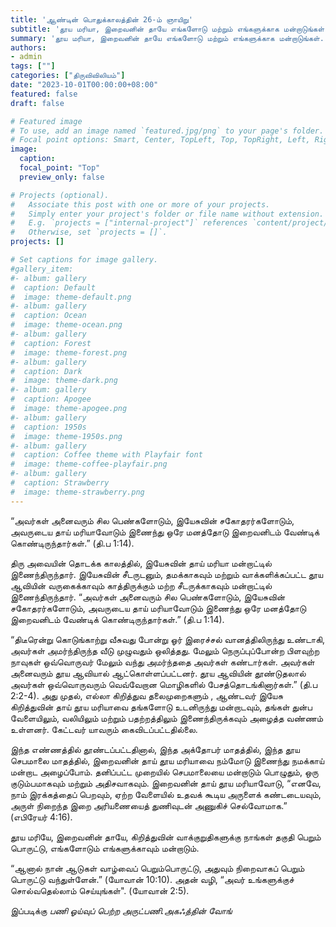 ```yaml
---
title: 'ஆண்டின் பொதுக்காலத்தின் 26-ம் ஞாயிறு'
subtitle: 'தூய மரியா, இறைவனின் தாயே எங்களோடு மற்றும் எங்களுக்காக மன்றாடுங்கள்...'
summary: 'தூய மரியா, இறைவனின் தாயே எங்களோடு மற்றும் எங்களுக்காக மன்றாடுங்கள்...'
authors:
- admin
tags: [""]
categories: ["திருவிவிலியம்"]
date: "2023-10-01T00:00:00+08:00"
featured: false
draft: false

# Featured image
# To use, add an image named `featured.jpg/png` to your page's folder.
# Focal point options: Smart, Center, TopLeft, Top, TopRight, Left, Right, BottomLeft, Bottom, BottomRight
image:
  caption:
  focal_point: "Top"
  preview_only: false

# Projects (optional).
#   Associate this post with one or more of your projects.
#   Simply enter your project's folder or file name without extension.
#   E.g. `projects = ["internal-project"]` references `content/project/deep-learning/index.md`.
#   Otherwise, set `projects = []`.
projects: []

# Set captions for image gallery.
#gallery_item:
#- album: gallery
#  caption: Default
#  image: theme-default.png
#- album: gallery
#  caption: Ocean
#  image: theme-ocean.png
#- album: gallery
#  caption: Forest
#  image: theme-forest.png
#- album: gallery
#  caption: Dark
#  image: theme-dark.png
#- album: gallery
#  caption: Apogee
#  image: theme-apogee.png
#- album: gallery
#  caption: 1950s
#  image: theme-1950s.png
#- album: gallery
#  caption: Coffee theme with Playfair font
#  image: theme-coffee-playfair.png
#- album: gallery
#  caption: Strawberry
#  image: theme-strawberry.png
---
```

“அவர்கள் அனைவரும் சில பெண்களோடும், இயேசுவின் சகோதரர்களோடும், அவருடைய தாய் மரியாவோடும் இணைந்து ஒரே மனத்தோடு இறைவனிடம் வேண்டிக் கொண்டிருந்தார்கள்.” (தி.ப 1:14).

திரு அவையின் தொடக்க காலத்தில், இயேசுவின் தாய் மரியா மன்றாட்டில் இணைந்திருந்தார். இயேசுவின் சீடருடனும், தமக்காகவும் மற்றும் வாக்களிக்கப்பட்ட தூய ஆவியின் வருகைக்காவும் காத்திருக்கும் மற்ற சீடருக்காகவும் மன்றாட்டில் இணைந்திருந்தார். 
“அவர்கள் அனைவரும் சில பெண்களோடும், இயேசுவின் சகோதரர்களோடும், அவருடைய தாய் மரியாவோடும் இணைந்து ஒரே மனத்தோடு இறைவனிடம் வேண்டிக் கொண்டிருந்தார்கள்.” (தி.ப 1:14).

“திடீரென்று கொடுங்காற்று வீசுவது போன்று ஓர் இரைச்சல் வானத்திலிருந்து உண்டாகி, அவர்கள் அமர்ந்திருந்த வீடு முழுவதும் ஒலித்தது. மேலும் நெருப்புப்போன்ற பிளவுற்ற நாவுகள் ஒவ்வொருவர் மேலும் வந்து அமர்ந்ததை அவர்கள் கண்டார்கள். அவர்கள் அனைவரும் தூய ஆவியால் ஆட்கொள்ளப்பட்டனர். தூய ஆவியின் தூண்டுதலால் அவர்கள் ஒவ்வொருவரும் வெவ்வேறான மொழிகளில் பேசத்தொடங்கினார்கள்.” (தி.ப 2:2-4).
அது முதல், எல்லா கிறித்துவ தலைமுறைகளும் , ஆண்டவர் இயேசு கிறித்துவின் தாய் தூய மரியாவை தங்களோடு உடனிருந்து மன்றாடவும், தங்கள் துன்ப வேளையிலும், வலியிலும் மற்றும் பதற்றத்திலும் இணைந்திருக்கவும் அழைத்த வண்ணம் உள்ளனர். கேட்டவர் யாவரும் கைவிடப்பட்டதில்லை.

இந்த எண்ணத்தில் தூண்டப்பட்டதினால், இந்த அக்தோபர் மாதத்தில், இந்த தூய செபமாலை மாதத்தில், இறைவனின் தாய் தூய மரியாவை  நம்மோடு இணைந்து நமக்காய் மன்றாட அழைப்போம். தனிப்பட்ட முறையில் செபமாலையை மன்றாடும் பொழுதும், ஒரு குடும்பமாகவும் மற்றும் அதிசவாகவும்.
இறைவனின் தாய் தூய மரியாவோடு,  “எனவே, நாம் இரக்கத்தைப் பெறவும், ஏற்ற வேளையில் உதவக் கூடிய அருளைக் கண்டடையவும், அருள் நிறைந்த இறை அரியணையைத் துணிவுடன் அணுகிச் செல்வோமாக.” (எபிரேயர் 4:16).

தூய மரியே, இறைவனின் தாயே,
கிறித்துவின் வாக்குறுதிகளுக்கு நாங்கள் தகுதி பெறும் பொருட்டு,
எங்களோடும் எங்களுக்காவும் மன்றாடும்.

“ஆனால் நான் ஆடுகள் வாழ்வைப் பெறும்பொருட்டு, அதுவும் நிறைவாகப் பெறும் பொருட்டு வந்துள்ளேன்.” (யோவான் 10:10).
அதன் வழி, “அவர் உங்களுக்குச் சொல்வதெல்லாம் செய்யுங்கள்". (யோவான் 2:5).

இப்படிக்கு
_பணி ஓய்வுப் பெற்ற அருட்பணி.அகஃத்தின் வோங்_